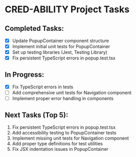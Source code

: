 # CRED-ABILITY Project Tasks

## Completed Tasks:
- [x] Update PopupContainer component structure
- [x] Implement initial unit tests for PopupContainer
- [x] Set up testing libraries (Jest, Testing Library)
- [x] Fix persistent TypeScript errors in popup.test.tsx

## In Progress:
- [x] Fix TypeScript errors in tests
- [ ] Add comprehensive unit tests for Navigation component
- [ ] Implement proper error handling in components

## Next Tasks (Top 5):
1. Fix persistent TypeScript errors in popup.test.tsx
2. Add accessibility testing to PopupContainer tests
3. Implement missing unit tests for Navigation component
4. Add proper type definitions for test utilities
5. Fix JSX indentation issues in PopupContainer
